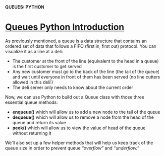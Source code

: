 #### QUEUES: PYTHON

# [Queues Python Introduction](https://www.codecademy.com/courses/linear-data-structures/lessons/learn-queues-python/exercises/queues-python-intro)

As previously mentioned, a queue is a data structure that contains an ordered set of data that follows a FIFO (first in, first out) protocol. 
You can visualize it as a line at a deli:
* The customer at the front of the line (equivalent to the head in a queue) is the first customer to get served
* Any new customer must go to the back of the line (the tail of the queue) and wait until everyone in front of them has been served (no line cutters allowed in this deli!)
* The deli server only needs to know about the current order

Now, we can use Python to build out a Queue class with those three essential queue methods:
* **enqueue()** which will allow us to add a new node to the tail of the queue
* **dequeue()** which will allow us to remove a node from the head of the queue and return its value
* **peek()** which will allow us to view the value of head of the queue without returning it

We’ll also set up a few helper methods that will help us keep track of the queue size in order to prevent queue *“overflow”* and *“underflow.”*

